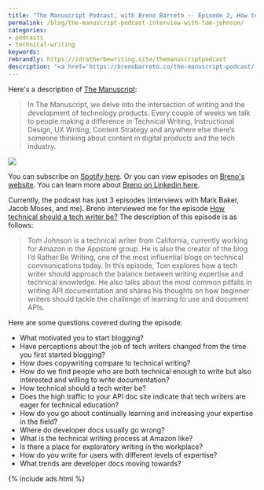 ```yaml
---
title: "The Manuscript Podcast, with Breno Barreto -- Episode 2, How technical should a tech writer be?"
permalink: /blog/the-manuscript-podcast-interview-with-tom-johnson/
categories:
- podcasts
- technical-writing
keywords:
rebrandly: https://idratherbewriting.site/themanuscriptpodcast
description: "<a href='https://brenobarreto.co/the-manuscript-podcast/'>The Manuscript</a> is a new tech comm podcast produced by Breno Barreto, a technical writer working for VTEX in Brazil. Breno interviewed me for episode 2, titled <i>How technical should a tech writer be?</i> In this podcast, we talked about changes in the tech comm field, how I got started, comparisons with copywriting, API docs, processes for tech writing at Amazon, explanatory writing versus exploratory writing, trends I'm seeing, and more."
---
```


Here's a description of [The Manuscript](https://open.spotify.com/show/3fxF61LYR4BBDAv6YhZV5r):

> In The Manuscript, we delve into the intersection of writing and the development of technology products. Every couple of weeks we talk to people making a difference in Technical Writing, Instructional Design, UX Writing, Content Strategy and anywhere else there’s someone thinking about content in digital products and the tech industry.

<a href="https://open.spotify.com/show/3fxF61LYR4BBDAv6YhZV5r"><img src="https://s3.us-west-1.wasabisys.com/idbwmedia.com/images/the-manuscript-on-spotify.png"/></a>

You can subscribe on [Spotify here](https://open.spotify.com/show/3fxF61LYR4BBDAv6YhZV5r). Or you can view episodes on [Breno's website](https://brenobarreto.co/the-manuscript-podcast/). You can learn more about [Breno on Linkedin here](https://www.linkedin.com/in/breno-barreto/).

Currently, the podcast has just 3 episodes (interviews with Mark Baker, Jacob Moses, and me). Breno interviewed me for the episode [How technical should a tech writer be?](https://open.spotify.com/episode/54LXLyvHEOnZQuikBbjWDm) The description of this episode is as follows:

> Tom Johnson is a technical writer from California, currently working for Amazon in the Appstore group. He is also the creator of the blog I’d Rather Be Writing, one of the most influential blogs on technical communications today. In this episode, Tom explores how a tech writer should approach the balance between writing expertise and technical knowledge. He also talks about the most common pitfalls in writing API documentation and shares his thoughts on how beginner writers should tackle the challenge of learning to use and document APIs.

Here are some questions covered during the episode:

* What motivated you to start blogging?
* Have perceptions about the job of tech writers changed from the time you first started blogging?
* How does copywriting compare to technical writing?
* How do we find people who are both technical enough to write but also interested and willing to write documentation?
* How technical should a tech writer be?
* Does the high traffic to your API doc site indicate that tech writers are eager for technical education?
* How do you go about continually learning and increasing your expertise in the field?
* Where do developer docs usually go wrong?
* What is the technical writing process at Amazon like?
* Is there a place for exploratory writing in the workplace?
* How do you write for users with different levels of expertise?
* What trends are developer docs moving towards?

{% include ads.html %}
